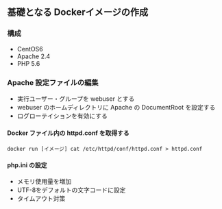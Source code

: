## 基礎となる Dockerイメージの作成

### 構成
- CentOS6
- Apache 2.4
- PHP 5.6

###
### Apache 設定ファイルの編集
- 実行ユーザー・グループを webuser とする
- webuser のホームディレクトリに Apache の DocumentRoot を設定する
- ログローテイションを有効にする

#### Docker ファイル内の httpd.conf を取得する
```
docker run [イメージ] cat /etc/httpd/conf/httpd.conf > httpd.conf
```


#### php.ini の設定
- メモリ使用量を増加
- UTF-8をデフォルトの文字コードに設定
- タイムアウト対策